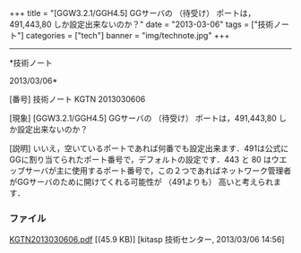 ﻿+++
title = "[GGW3.2.1/GGH4.5] GGサーバの （待受け） ポートは，491,443,80 しか設定出来ないのか？"
date = "2013-03-06"
tags = ["技術ノート"]
categories = ["tech"]
banner = "img/technote.jpg"
+++

-----------------------------------------------------------------------------------------------------------------------------

*技術ノート

2013/03/06*


[番号]
技術ノート KGTN 2013030606

[現象]
[GGW3.2.1/GGH4.5] GGサーバの （待受け） ポートは，491,443,80
しか設定出来ないのか？

[説明]
いいえ，空いているポートであれば何番でも設定出来ます．491は公式にGGに割り当てられたポート番号で，デフォルトの設定です．443
と 80
はウエッブサーバが主に使用するポート番号で，この２つであればネットワーク管理者がGGサーバのために開けてくれる可能性が
（491よりも） 高いと考えられます．


### ファイル

 
 


[KGTN2013030606.pdf](http://techreport.kitasp.net/attachments/download/1261/KGTN2013030606.pdf)
 [(45.9 KB)] [kitasp 技術センター, 2013/03/06
14:56]


 


 

